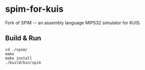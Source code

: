 # spim-for-kuis
Fork of SPIM -- an assembly language MIPS32 simulator for KUIS.

## Build & Run
```shell
cd ./spim/
make
make install
./build/bin/spim
```
